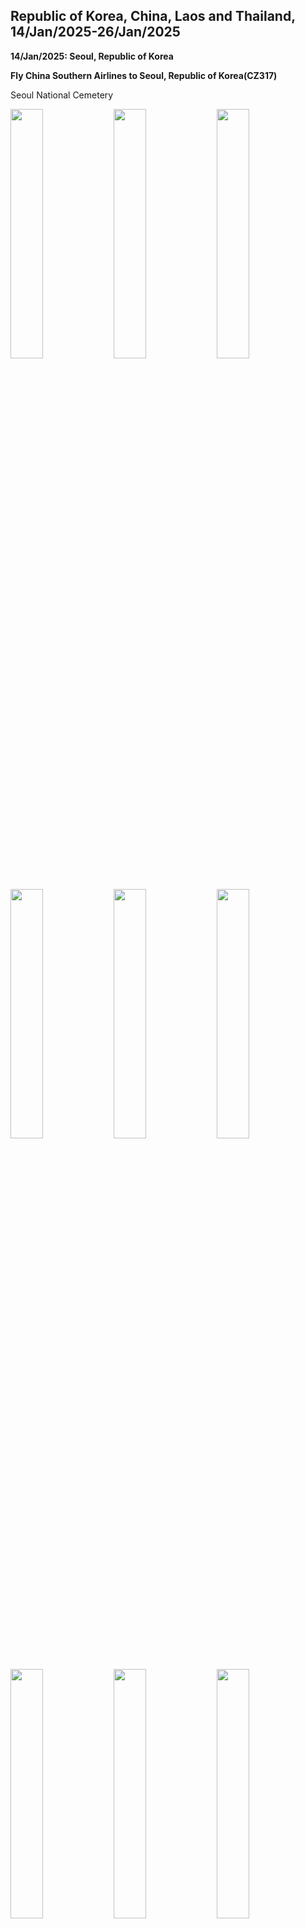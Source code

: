 ## Republic of Korea, China, Laos and Thailand, 14/Jan/2025-26/Jan/2025

**14/Jan/2025: Seoul, Republic of Korea**

**Fly China Southern Airlines to Seoul, Republic of Korea(CZ317)**

Seoul National Cemetery

<img src="../20250114ASIA_photos/IMG_6373.jpeg" width="32%">
<img src="../20250114ASIA_photos/IMG_6372.jpeg" width="32%">
<img src="../20250114ASIA_photos/IMG_6390.jpeg" width="32%">
<img src="../20250114ASIA_photos/IMG_6378.jpeg" width="32%">
<img src="../20250114ASIA_photos/IMG_6379.jpeg" width="32%">
<img src="../20250114ASIA_photos/IMG_6382.jpeg" width="32%">
<img src="../20250114ASIA_photos/IMG_6384.jpeg" width="32%">
<img src="../20250114ASIA_photos/IMG_6385.jpeg" width="32%">
<img src="../20250114ASIA_photos/IMG_6388.jpeg" width="32%">

Gyeonghuigung

<img src="../20250114ASIA_photos/IMG_6391.jpeg" width="32%">
<img src="../20250114ASIA_photos/IMG_6392.jpeg" width="32%">
<img src="../20250114ASIA_photos/IMG_6393.jpeg" width="32%">

Seodaemun Independence Park

<img src="../20250114ASIA_photos/IMG_6399.jpeg" width="32%">
<img src="../20250114ASIA_photos/IMG_6402.jpeg" width="32%">
<img src="../20250114ASIA_photos/IMG_6408.jpeg" width="32%">

Deoksugung

<img src="../20250114ASIA_photos/IMG_6506.jpeg" width="32%">
<img src="../20250114ASIA_photos/IMG_6507.jpeg" width="32%">
<img src="../20250114ASIA_photos/IMG_6414.jpeg" width="32%">
<img src="../20250114ASIA_photos/IMG_6415.jpeg" width="32%">
<img src="../20250114ASIA_photos/IMG_6419.jpeg" width="32%">
<img src="../20250114ASIA_photos/IMG_6428.jpeg" width="32%">
<img src="../20250114ASIA_photos/IMG_6420.jpeg" width="32%">
<img src="../20250114ASIA_photos/IMG_6426.jpeg" width="32%">
<img src="../20250114ASIA_photos/IMG_6425.jpeg" width="32%">

Namdaemun

<img src="../20250114ASIA_photos/IMG_6433.jpeg" width="32%">

**15/Jan/2025: Seoul, Republic of Korea**

Korean Demilitarized Zone

<img src="../20250114ASIA_photos/IMG_6442.jpeg" width="32%">
<img src="../20250114ASIA_photos/IMG_6441.jpeg" width="32%">
<img src="../20250114ASIA_photos/IMG_6444.jpeg" width="32%">
<img src="../20250114ASIA_photos/IMG_6452.jpeg" width="32%">
<img src="../20250114ASIA_photos/IMG_6455.jpeg" width="32%">
<img src="../20250114ASIA_photos/IMG_6456.jpeg" width="32%">
<img src="../20250114ASIA_photos/IMG_6459.jpeg" width="32%">
<img src="../20250114ASIA_photos/IMG_6461.jpeg" width="32%">
<img src="../20250114ASIA_photos/IMG_6463.jpeg" width="32%">

**16/Jan/2025: Seoul, Republic of Korea**

National Assembly of the Republic of Korea

<img src="../20250114ASIA_photos/IMG_6467.jpeg" width="32%">
<img src="../20250114ASIA_photos/IMG_6471.jpeg" width="32%">
<img src="../20250114ASIA_photos/IMG_6474.jpeg" width="32%">
<img src="../20250114ASIA_photos/IMG_6476.jpeg" width="32%">
<img src="../20250114ASIA_photos/IMG_6478.jpeg" width="32%">

National Palace Museum of Korea

<img src="../20250114ASIA_photos/IMG_6483.jpeg" width="32%">
<img src="../20250114ASIA_photos/IMG_6484.jpeg" width="32%">
<img src="../20250114ASIA_photos/IMG_6485.jpeg" width="32%">
<img src="../20250114ASIA_photos/IMG_6486.jpeg" width="32%">
<img src="../20250114ASIA_photos/IMG_6488.jpeg" width="32%">
<img src="../20250114ASIA_photos/IMG_6489.jpeg" width="32%">
<img src="../20250114ASIA_photos/IMG_6490.jpeg" width="32%">
<img src="../20250114ASIA_photos/IMG_6491.jpeg" width="32%">
<img src="../20250114ASIA_photos/IMG_6492.jpeg" width="32%">
<img src="../20250114ASIA_photos/IMG_6493.jpeg" width="32%">
<img src="../20250114ASIA_photos/IMG_6494.jpeg" width="32%">
<img src="../20250114ASIA_photos/IMG_6495.jpeg" width="32%">

Hwangudan

<img src="../20250114ASIA_photos/IMG_6503.jpeg" width="32%">
<img src="../20250114ASIA_photos/IMG_6497.jpeg" width="32%">
<img src="../20250114ASIA_photos/IMG_6504.jpeg" width="32%">

**Fly China Southern Airlines to Shenyang, China(CZ672)**

<img src="../20250114ASIA_photos/IMG_6512.jpeg" width="32%">

**17/Jan/2025: Xishuangbanna, China**

**Fly China Southern Airlines to Xishuangbanna, China(CZ8557)**

<img src="../20250114ASIA_photos/IMG_6515.jpeg" width="32%">

Peacock Banquet

<img src="../20250114ASIA_photos/IMG_6516.jpeg" width="32%">

The Great Pagoda Temple of Jinghong

<img src="../20250114ASIA_photos/IMG_6535.jpeg" width="32%">
<img src="../20250114ASIA_photos/IMG_6529.jpeg" width="32%">
<img src="../20250114ASIA_photos/IMG_6531.jpeg" width="32%">
<img src="../20250114ASIA_photos/IMG_6523.jpeg" width="32%">

Night View alongside the Lancang River

<img src="../20250114ASIA_photos/IMG_6519.jpeg" width="32%">
<img src="../20250114ASIA_photos/IMG_6520.jpeg" width="32%">
<img src="../20250114ASIA_photos/IMG_6536.jpeg" width="32%">

**18/Jan/2025: Xishuangbanna, China**

Manting Imperial Garden

<img src="../20250114ASIA_photos/IMG_6541.jpeg" width="32%">
<img src="../20250114ASIA_photos/IMG_6543.jpeg" width="32%">
<img src="../20250114ASIA_photos/IMG_6546.jpeg" width="32%">
<img src="../20250114ASIA_photos/IMG_6547.jpeg" width="32%">
<img src="../20250114ASIA_photos/IMG_6548.jpeg" width="32%">
<img src="../20250114ASIA_photos/IMG_6553.jpeg" width="32%">
<img src="../20250114ASIA_photos/IMG_6556.jpeg" width="32%">
<img src="../20250114ASIA_photos/IMG_6559.jpeg" width="32%">
<img src="../20250114ASIA_photos/IMG_6560.jpeg" width="32%">

Xishuangbanna General Buddhist Temple

<img src="../20250114ASIA_photos/IMG_6566.jpeg" width="32%">
<img src="../20250114ASIA_photos/IMG_6569.jpeg" width="32%">
<img src="../20250114ASIA_photos/IMG_6570.jpeg" width="32%">
<img src="../20250114ASIA_photos/IMG_6573.jpeg" width="32%">
<img src="../20250114ASIA_photos/IMG_6577.jpeg" width="32%">
<img src="../20250114ASIA_photos/IMG_6579.jpeg" width="32%">

Bo Re Temple

<img src="../20250114ASIA_photos/IMG_6582.jpeg" width="32%">
<img src="../20250114ASIA_photos/IMG_6586.jpeg" width="32%">
<img src="../20250114ASIA_photos/IMG_6583.jpeg" width="32%">

Mengle Cultural Park

<img src="../20250114ASIA_photos/IMG_6587.jpeg" width="32%">
<img src="../20250114ASIA_photos/IMG_6588.jpeg" width="32%">
<img src="../20250114ASIA_photos/IMG_6983.jpeg" width="32%">
<img src="../20250114ASIA_photos/IMG_6595.jpeg" width="32%">
<img src="../20250114ASIA_photos/IMG_6598.jpeg" width="32%">

Sapie Rice Noodles

<img src="../20250114ASIA_photos/IMG_6600.jpeg" width="32%">

**19/Jan/2025: Xishuangbanna, China**

**20/Jan/2025: Luang Prabang, Laos**

**Take Train C383 to Mohan Railway Station, China**

**Take Train D85 to Luang Prabang Railway Station, Laos**

**21/Jan/2025: Luang Prabang, Laos**

**Take Train C83 to Vientiane Railway Station, Laos**

**22/Jan/2025: Vientiane, Laos**

**Take Train 134 to Krung Thep Aphiwat Railway Station, Thailand**

**23/Jan/2025: Bangkok, Thailand**

**24/Jan/2025: Chiang Mai, Thailand**

**Fly Thai AirAsia to Chiang Mai, Thailand(FD3443)**

**Fly Nok Air to Bankok, Thailand(DD137)**

**25/Jan/2025: Bangkok, Thailand**

**Fly China Eastern Airlines to Kunming, China(MU9612)**

**26/Jan/2025: Nanchang, China**

**Fly China Eastern Airlines to Nanchang, China(MU5470)**

**Click [here](https://wqgcx.github.io/transport/) to go back.**
